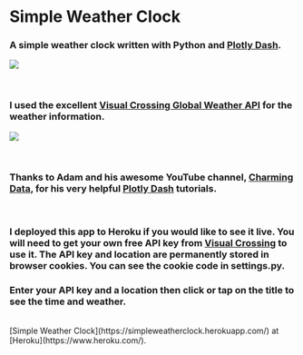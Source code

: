 # Simple Weather Clock

### A simple weather clock written with Python and [Plotly Dash](https://dash.plotly.com/).
[![](https://dash.plotly.com/assets/images/Logo_light.svg)](https://dash.plotly.com/)

<br>

### I used the excellent [Visual Crossing Global Weather API](https://www.visualcrossing.com/weather-api) for the weather information.
[![](https://www.visualcrossing.com/images/PoweredByVC-WeatherLogo-RoundedRectBlack.png)](https://www.visualcrossing.com/weather-api)

<br>

### Thanks to Adam and his awesome YouTube channel, [Charming Data](https://www.youtube.com/c/CharmingData/featured), for his very helpful [Plotly Dash](https://plotly.com/dash/) tutorials.
<br>

### I deployed this app to Heroku if you would like to see it live. You will need to get your own free API key from [Visual Crossing](https://www.visualcrossing.com/weather-api) to use it.  The API key and location are permanently stored in browser cookies. You can see the cookie code in settings.py.

### Enter your API key and a location then click or tap on the title to see the time and weather.
<br>
[Simple Weather Clock](https://simpleweatherclock.herokuapp.com/) at [Heroku](https://www.heroku.com/).

